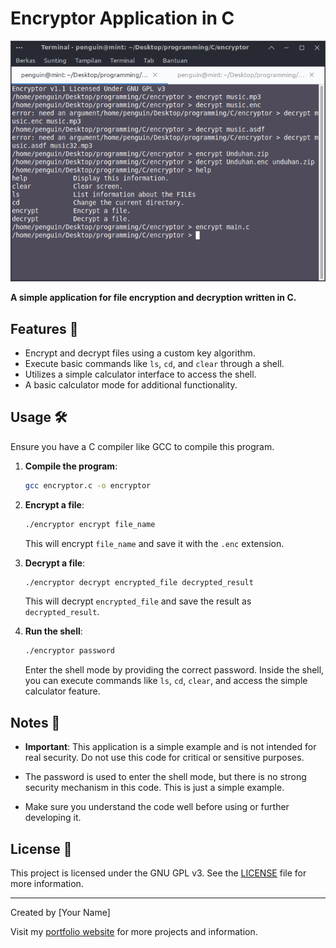 # Encryptor Application in C

![Screenshot](screenshot.png)

**A simple application for file encryption and decryption written in C.**

## Features 🚀

- Encrypt and decrypt files using a custom key algorithm.
- Execute basic commands like `ls`, `cd`, and `clear` through a shell.
- Utilizes a simple calculator interface to access the shell.
- A basic calculator mode for additional functionality.

## Usage 🛠️

Ensure you have a C compiler like GCC to compile this program.

1. **Compile the program**:

    ```bash
    gcc encryptor.c -o encryptor
    ```

2. **Encrypt a file**:

    ```bash
    ./encryptor encrypt file_name
    ```

    This will encrypt `file_name` and save it with the `.enc` extension.

3. **Decrypt a file**:

    ```bash
    ./encryptor decrypt encrypted_file decrypted_result
    ```

    This will decrypt `encrypted_file` and save the result as `decrypted_result`.

4. **Run the shell**:

    ```bash
    ./encryptor password
    ```

    Enter the shell mode by providing the correct password. Inside the shell, you can execute commands like `ls`, `cd`, `clear`, and access the simple calculator feature.

## Notes 📝

- **Important**: This application is a simple example and is not intended for real security. Do not use this code for critical or sensitive purposes.

- The password is used to enter the shell mode, but there is no strong security mechanism in this code. This is just a simple example.

- Make sure you understand the code well before using or further developing it.

## License 📜

This project is licensed under the GNU GPL v3. See the [LICENSE](LICENSE) file for more information.

---

Created by [Your Name]

Visit my [portfolio website](https://yourwebsite.com) for more projects and information.
